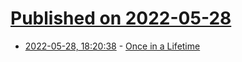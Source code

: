 # [Published on 2022-05-28](index.md)

* [2022-05-28, 18:20:38](https://news.ycombinator.com/item?id=31542502) - [Once in a Lifetime](https://www.ethanhein.com/wp/2022/once-in-a-lifetime/)
